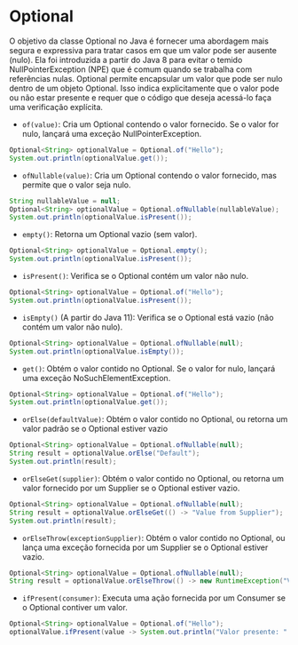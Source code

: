 # Optional

O objetivo da classe Optional no Java é fornecer uma abordagem mais segura e expressiva para tratar casos em que um valor pode ser ausente (nulo). 
Ela foi introduzida a partir do Java 8 para evitar o temido NullPointerException (NPE) que é comum quando se trabalha com referências nulas. Optional permite encapsular um valor que pode ser nulo dentro de um objeto Optional. Isso indica explicitamente que o valor pode ou não estar presente e requer que o código que deseja acessá-lo faça uma verificação explícita.
<br>
- `of(value)`: Cria um Optional contendo o valor fornecido. Se o valor for nulo, lançará uma exceção NullPointerException.

```java
Optional<String> optionalValue = Optional.of("Hello");
System.out.println(optionalValue.get());
```

- `ofNullable(value)`: Cria um Optional contendo o valor fornecido, mas permite que o valor seja nulo.

```java
String nullableValue = null;
Optional<String> optionalValue = Optional.ofNullable(nullableValue);
System.out.println(optionalValue.isPresent());
```
- `empty()`: Retorna um Optional vazio (sem valor).

```java
Optional<String> optionalValue = Optional.empty();
System.out.println(optionalValue.isPresent());
```

- `isPresent()`: Verifica se o Optional contém um valor não nulo.

```java
Optional<String> optionalValue = Optional.of("Hello");
System.out.println(optionalValue.isPresent());
```

- `isEmpty()` (A partir do Java 11): Verifica se o Optional está vazio (não contém um valor não nulo).

```java
Optional<String> optionalValue = Optional.ofNullable(null);
System.out.println(optionalValue.isEmpty());
```

- `get()`: Obtém o valor contido no Optional. Se o valor for nulo, lançará uma exceção NoSuchElementException.

```java
Optional<String> optionalValue = Optional.of("Hello");
System.out.println(optionalValue.get());
```

- `orElse(defaultValue)`: Obtém o valor contido no Optional, ou retorna um valor padrão se o Optional estiver vazio

```java
Optional<String> optionalValue = Optional.ofNullable(null);
String result = optionalValue.orElse("Default"); 
System.out.println(result);
```

- `orElseGet(supplier)`: Obtém o valor contido no Optional, ou retorna um valor fornecido por um Supplier se o Optional estiver vazio.

```java
Optional<String> optionalValue = Optional.ofNullable(null);
String result = optionalValue.orElseGet(() -> "Value from Supplier");
System.out.println(result);
```
- `orElseThrow(exceptionSupplier)`: Obtém o valor contido no Optional, ou lança uma exceção fornecida por um Supplier se o Optional estiver vazio.

```java
Optional<String> optionalValue = Optional.ofNullable(null);
String result = optionalValue.orElseThrow(() -> new RuntimeException("Value not present"));
```

- `ifPresent(consumer)`: Executa uma ação fornecida por um Consumer se o Optional contiver um valor.

```java
Optional<String> optionalValue = Optional.of("Hello");
optionalValue.ifPresent(value -> System.out.println("Valor presente: " + value));
```